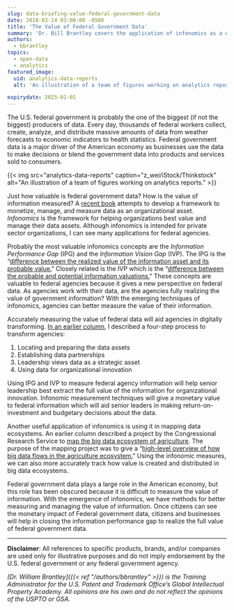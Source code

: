 ```yaml
---
slug: data-briefing-value-federal-government-data
date: 2018-03-14 03:00:00 -0500
title: 'The Value of Federal Government Data'
summary: 'Dr. Bill Brantley covers the application of infonomics as a way to help agencies to measure and use data for organizational innovation and digital transformation.'
authors:
  - bbrantley
topics:
  - open-data
  - analytics
featured_image:
  uid: analytics-data-reports
  alt: 'An illustration of a team of figures working on analytics reports.'

expirydate: 2025-01-01
---
```


The U.S. federal government is probably the one of the biggest (if not the biggest) producers of data. Every day, thousands of federal workers collect, create, analyze, and distribute massive amounts of data from weather forecasts to economic indicators to health statistics. Federal government data is a major driver of the American economy as businesses use the data to make decisions or blend the government data into products and services sold to consumers.

{{< img src="analytics-data-reports" caption="z_wei/iStock/Thinkstock" alt="An illustration of a team of figures working on analytics reports." >}}

Just how valuable is federal government data? How is the value of information measured? A [recent book](https://www.amazon.com/Infonomics-Monetize-Information-Competitive-Advantage-ebook/dp/B075QM8P2T/) attempts to develop a framework to monetize, manage, and measure data as an organizational asset. _Infonomics_ is the framework for helping organizations best value and manage their data assets. Although infonomics is intended for private sector organizations, I can see many applications for federal agencies.

Probably the most valuable infonomics concepts are the _Information Performance Gap_ (IPG) and the _Information Vision Gap_ (IVP). The IPG is the “[difference between the realized value of the information asset and its probable value.](https://www.amazon.com/Infonomics-Monetize-Information-Competitive-Advantage-ebook/dp/B075QM8P2T/)” Closely related is the IVP which is the “[difference between the probable and potential information valuations.](https://www.amazon.com/Infonomics-Monetize-Information-Competitive-Advantage-ebook/dp/B075QM8P2T/)” These concepts are valuable to federal agencies because it gives a new perspective on federal data. As agencies work with their data, are the agencies fully realizing the value of government information? With the emerging techniques of infonomics, agencies can better measure the value of their information.

Accurately measuring the value of federal data will aid agencies in digitally transforming. [In an earlier column](https://www.digitalgov.gov/2016/11/09/the-data-briefing-four-steps-to-becoming-a-data-driven-organization/), I described a four-step process to transform agencies:

1. Locating and preparing the data assets
2. Establishing data partnerships
3. Leadership views data as a strategic asset
4. Using data for organizational innovation

Using IPG and IVP to measure federal agency information will help senior leadership best extract the full value of the information for organizational innovation. Infonomic measurement techniques will give a monetary value to federal information which will aid senior leaders in making return-on-investment and budgetary decisions about the data.

Another useful application of infonomics is using it in mapping data ecosystems. An earlier column described a project by the Congressional Research Service to [map the big data ecosystem of agriculture](https://www.digitalgov.gov/2016/02/03/the-data-briefing-mapping-the-big-data-ecosystem-of-u-s-agriculture/). The purpose of the mapping project was to give a “[high-level overview of how big data flows in the agriculture ecosystem.](https://www.digitalgov.gov/2016/02/03/the-data-briefing-mapping-the-big-data-ecosystem-of-u-s-agriculture/)” Using the infonomic measures, we can also more accurately track how value is created and distributed in big data ecosystems.

Federal government data plays a large role in the American economy, but this role has been obscured because it is difficult to measure the value of information. With the emergence of infonomics, we have methods for better measuring and managing the value of information. Once citizens can see the monetary impact of Federal government data, citizens and businesses will help in closing the information performance gap to realize the full value of federal government data.

---

**Disclaimer**: All references to specific products, brands, and/or companies are used only for illustrative purposes and do not imply endorsement by the U.S. federal government or any federal government agency.

_[Dr. William Brantley]({{< ref "/authors/bbrantley" >}}) is the Training Administrator for the U.S. Patent and Trademark Office’s Global Intellectual Property Academy. All opinions are his own and do not reflect the opinions of the USPTO or GSA._
